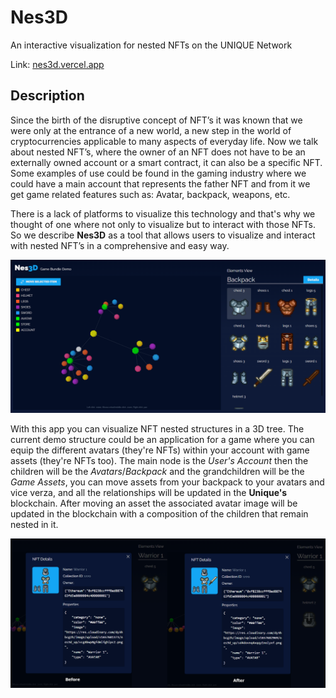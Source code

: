 # Nes3D
An interactive visualization for nested NFTs on the UNIQUE Network

Link: [nes3d.vercel.app](https://nes3d.vercel.app)

## Description
Since the birth of the disruptive concept of NFT’s it was known that we were only at the entrance of a new world, a new step in the world of cryptocurrencies applicable to many aspects of everyday life. Now we talk about nested NFT’s, where the owner of an NFT does not have to be an externally owned account or a smart contract, it can also be a specific NFT. Some examples of use could be found in the gaming industry where we could have a main account that represents the father NFT and from it we get game related features such as: Avatar, backpack, weapons, etc.

There is a lack of platforms to visualize this technology and that's why we thought of one where not only to visualize but to interact with those NFTs. So we describe **Nes3D** as a tool that allows users to visualize and interact with nested NFT’s in a comprehensive and easy way.

<img src="https://github.com/emoreno911/Nes3D/blob/main/webapp/public/nes3d-2.PNG?raw=true" alt="image" />

With this app you can visualize NFT nested structures in a 3D tree. The current demo structure could be an application for a game where you can equip the different avatars (they're NFTs) within your account with game assets (they're NFTs too). The main node is the *User's Account* then the children will be the *Avatars*/*Backpack* and the grandchildren will be the *Game Assets*, you can move assets from your backpack to your avatars and vice verza, and all the relationships will be updated in the **Unique's** blockchain. After moving an asset the associated avatar image will be updated in the blockchain with a composition of the children that remain nested in it.

<img src="https://github.com/emoreno911/Nes3D/blob/main/webapp/public/nes3d-12.PNG?raw=true" alt="image" />
